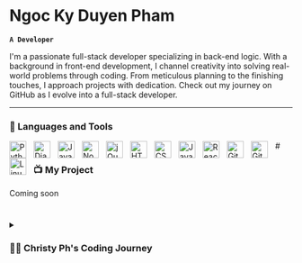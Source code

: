 # Ngoc Ky Duyen Pham 

**` A Developer `**


I'm a passionate full-stack developer specializing in back-end logic. With a background in front-end development, I channel creativity into solving real-world problems through coding. From meticulous planning to the finishing touches, I approach projects with dedication. Check out my journey on GitHub as I evolve into a full-stack developer.

---

### 🧰 Languages and Tools
<img align="left" alt="Python" width="30px" style="padding-right:10px;" src="https://cdn.jsdelivr.net/gh/devicons/devicon/icons/python/python-plain.svg" />
<img align="left" alt="Django" width="30px" style="padding-right:10px;" src="https://cdn.jsdelivr.net/gh/devicons/devicon/icons/django/django-plain.svg" />
<img align="left" alt="JavaScript" width="30px" style="padding-right:10px;" src="https://cdn.jsdelivr.net/gh/devicons/devicon/icons/javascript/javascript-plain.svg" />
<img align="left" alt="NodeJS" width="30px" style="padding-right:10px;" src="https://cdn.jsdelivr.net/gh/devicons/devicon/icons/nodejs/nodejs-original.svg" />
<img align="left" alt="jQuery" width="30px" style="padding-right:10px;" src="https://cdn.jsdelivr.net/gh/devicons/devicon/icons/jquery/jquery-original.svg" />
<img align="left" alt="HTML" width="30px" style="padding-right:10px;" src="https://cdn.jsdelivr.net/gh/devicons/devicon/icons/html5/html5-plain.svg" />
<img align="left" alt="CSS" width="30px" style="padding-right:10px;" src="https://cdn.jsdelivr.net/gh/devicons/devicon/icons/css3/css3-plain.svg" />
<img align="left" alt="JavaScript" width="30px" style="padding-right:10px;" src="https://cdn.jsdelivr.net/gh/devicons/devicon/icons/javascript/javascript-plain.svg" />
<img align="left" alt="React" width="30px" style="padding-right:10px;" src="https://cdn.jsdelivr.net/gh/devicons/devicon/icons/react/react-original.svg" />
<img align="left" alt="GitHub" width="30px" style="padding-right:10px;" src="https://cdn.jsdelivr.net/gh/devicons/devicon/icons/github/github-original.svg" />
<img align="left" alt="Git" width="30px" style="padding-right:10px;" src="https://cdn.jsdelivr.net/gh/devicons/devicon/icons/git/git-original.svg" />
<img align="left" alt="Linux" width="30px" style="padding-right:10px;" src="https://cdn.jsdelivr.net/gh/devicons/devicon/icons/linux/linux-original.svg" />
#

### 📺 My Project

Coming soon

#

<details>
 <summary><h3>👨‍💻 Christy Ph's Coding Journey</h3></summary>
In 2019, I started my journey with a unique perspective - as a recent graduate from university. I had just completed my academic studies and was ready to embark on a career in the field of digital marketing. However, it was during this time that I stumbled upon an exciting opportunity to become the administrator for my company's website. This role introduced me to the vast and fascinating world of coding.

In 2021, I decided to take my coding journey to the next level by transitioning into a front-end developer role. This period was transformative as I delved into various programming languages and technologies, including JavaScript, HTML, CSS, jQuery, WordPress, and Bootstrap. During this time, I also began to explore the realms of React and Node.js, broadening my skills and knowledge.

By 2022, I had made significant progress in my career and was recognized for my dedication and hard work. I was promoted to the position of Quality Assurance (QA) for the Front-End Developer Team, where I continued to fine-tune my expertise and contribute to the team's success.

Fast forward to 2023, and I find myself on an exciting new chapter of my coding journey. This year, I have set my sights on deepening my understanding of Python, diving into data structures and algorithms (DSA), mastering object-oriented programming (OOP) principles, and exploring web frameworks like Flask and Django. This phase represents my ongoing commitment to growth and learning.

My journey has been a progression of continuous curiosity, skill development, and career advancement. I'm excited to see where this journey will lead me in the future, as I'm constantly seeking new challenges and opportunities to expand my knowledge and expertise in the ever-evolving world of technology.
